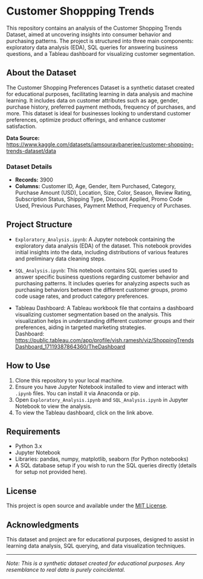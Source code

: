 # Customer Shoppping Trends

This repository contains an analysis of the Customer Shopping Trends Dataset, aimed at uncovering insights into consumer behavior and purchasing patterns. The project is structured into three main components: exploratory data analysis (EDA), SQL queries for answering business questions, and a Tableau dashboard for visualizing customer segmentation.

## About the Dataset

The Customer Shopping Preferences Dataset is a synthetic dataset created for educational purposes, facilitating learning in data analysis and machine learning. It includes data on customer attributes such as age, gender, purchase history, preferred payment methods, frequency of purchases, and more. This dataset is ideal for businesses looking to understand customer preferences, optimize product offerings, and enhance customer satisfaction.

**Data Source:** https://www.kaggle.com/datasets/iamsouravbanerjee/customer-shopping-trends-dataset/data

### Dataset Details

- **Records:** 3900
- **Columns:** Customer ID, Age, Gender, Item Purchased, Category, Purchase Amount (USD), Location, Size, Color, Season, Review Rating, Subscription Status, Shipping Type, Discount Applied, Promo Code Used, Previous Purchases, Payment Method, Frequency of Purchases.

## Project Structure

- `Exploratory_Analysis.ipynb`: A Jupyter notebook containing the exploratory data analysis (EDA) of the dataset. This notebook provides initial insights into the data, including distributions of various features and preliminary data cleaning steps.
  
- `SQL_Analysis.ipynb`: This notebook contains SQL queries used to answer specific business questions regarding customer behavior and purchasing patterns. It includes queries for analyzing aspects such as purchasing behaviors between the different customer groups, promo code usage rates, and product category preferences.

- Tableau Dashboard: A Tableau workbook file that contains a dashboard visualizing customer segmentation based on the analysis. This visualization helps in understanding different customer groups and their preferences, aiding in targeted marketing strategies. <br>
Dashboard: https://public.tableau.com/app/profile/vish.ramesh/viz/ShoppingTrendsDashboard_17119387864360/TheDashboard

## How to Use

1. Clone this repository to your local machine.
2. Ensure you have Jupyter Notebook installed to view and interact with `.ipynb` files. You can install it via Anaconda or pip.
3. Open `Exploratory_Analysis.ipynb` and `SQL_Analysis.ipynb` in Jupyter Notebook to view the analysis.
4. To view the Tableau dashboard, click on the link above.

## Requirements

- Python 3.x
- Jupyter Notebook
- Libraries: pandas, numpy, matplotlib, seaborn (for Python notebooks)
- A SQL database setup if you wish to run the SQL queries directly (details for setup not provided here).

## License

This project is open source and available under the [MIT License](LICENSE).

## Acknowledgments

This dataset and project are for educational purposes, designed to assist in learning data analysis, SQL querying, and data visualization techniques.

---

*Note: This is a synthetic dataset created for educational purposes. Any resemblance to real data is purely coincidental.*
